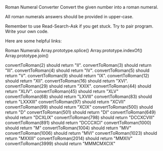 Roman Numeral Converter 
Convert the given number into a roman numeral.

All roman numerals answers should be provided in upper-case.

Remember to use Read-Search-Ask if you get stuck. Try to pair program. Write your own code.

Here are some helpful links:

Roman Numerals
Array.prototype.splice()
Array.prototype.indexOf()
Array.prototype.join()


convertToRoman(2) should return "II".
convertToRoman(3) should return "III".
convertToRoman(4) should return "IV".
convertToRoman(5) should return "V".
convertToRoman(9) should return "IX".
convertToRoman(12) should return "XII".
convertToRoman(16) should return "XVI".
convertToRoman(29) should return "XXIX".
convertToRoman(44) should return "XLIV".
convertToRoman(45) should return "XLV"
convertToRoman(68) should return "LXVIII"
convertToRoman(83) should return "LXXXIII"
convertToRoman(97) should return "XCVII"
convertToRoman(99) should return "XCIX"
convertToRoman(500) should return "D"
convertToRoman(501) should return "DI"
convertToRoman(649) should return "DCXLIX"
convertToRoman(798) should return "DCCXCVIII"
convertToRoman(891) should return "DCCCXCI"
convertToRoman(1000) should return "M"
convertToRoman(1004) should return "MIV"
convertToRoman(1006) should return "MVI"
convertToRoman(1023) should return "MXXIII"
convertToRoman(2014) should return "MMXIV"
convertToRoman(3999) should return "MMMCMXCIX"

